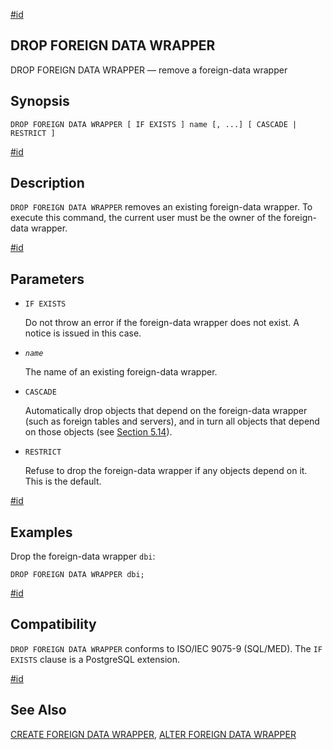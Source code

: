 [#id](#SQL-DROPFOREIGNDATAWRAPPER)

## DROP FOREIGN DATA WRAPPER

DROP FOREIGN DATA WRAPPER — remove a foreign-data wrapper

## Synopsis

```
DROP FOREIGN DATA WRAPPER [ IF EXISTS ] name [, ...] [ CASCADE | RESTRICT ]
```

[#id](#id-1.9.3.112.5)

## Description

`DROP FOREIGN DATA WRAPPER` removes an existing foreign-data wrapper. To execute this command, the current user must be the owner of the foreign-data wrapper.

[#id](#id-1.9.3.112.6)

## Parameters

- `IF EXISTS`

  Do not throw an error if the foreign-data wrapper does not exist. A notice is issued in this case.

- _`name`_

  The name of an existing foreign-data wrapper.

- `CASCADE`

  Automatically drop objects that depend on the foreign-data wrapper (such as foreign tables and servers), and in turn all objects that depend on those objects (see [Section 5.14](ddl-depend)).

- `RESTRICT`

  Refuse to drop the foreign-data wrapper if any objects depend on it. This is the default.

[#id](#id-1.9.3.112.7)

## Examples

Drop the foreign-data wrapper `dbi`:

```
DROP FOREIGN DATA WRAPPER dbi;
```

[#id](#id-1.9.3.112.8)

## Compatibility

`DROP FOREIGN DATA WRAPPER` conforms to ISO/IEC 9075-9 (SQL/MED). The `IF EXISTS` clause is a PostgreSQL extension.

[#id](#id-1.9.3.112.9)

## See Also

[CREATE FOREIGN DATA WRAPPER](sql-createforeigndatawrapper), [ALTER FOREIGN DATA WRAPPER](sql-alterforeigndatawrapper)
